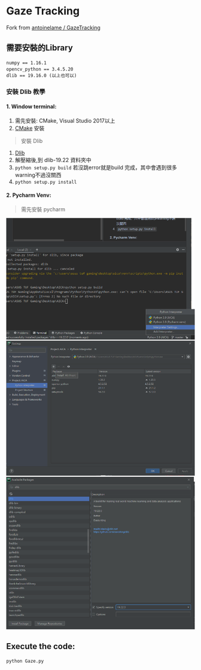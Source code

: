 # Gaze Tracking
Fork from [antoinelame / GazeTracking](https://github.com/antoinelame/GazeTracking)
## 需要安裝的Library
```markdown
numpy == 1.16.1
opencv_python == 3.4.5.20
dlib == 19.16.0 (以上也可以)
```
### 安裝 Dlib 教學
#### 1. Window terminal:
1. 需先安裝: CMake, Visual Studio 2017以上
2. [CMake](https://cmake.org/download/) 安裝
> 安裝 Dlib
1. [Dlib](http://dlib.net/)
2. 解壓縮後,到 dlib-19.22 資料夾中
3. `python setup.py build` 若沒跳error就是build 完成，其中會遇到很多warning不過沒關西
4. `python setup.py install`
#### 2. Pycharm Venv:
> 需先安裝 pycharm

![img.png](./readme/img.png)
![img_1.png](./readme/img_1.png)
![img_2.png](./readme/img_2.png)

## Execute the code:
`python Gaze.py`
